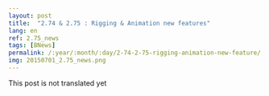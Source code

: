 ```yaml
---
layout: post
title:  "2.74 & 2.75 : Rigging & Animation new features"
lang: en
ref: 2.75_news
tags: [BNews]
permalink: /:year/:month/:day/2-74-2-75-rigging-animation-new-feature/
img: 20150701_2.75_news.png
---
```


This post is not translated yet
